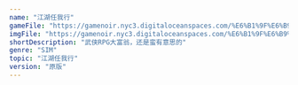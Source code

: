 ```yaml
---
name: "江湖任我行"
gameFile: "https://gamenoir.nyc3.digitaloceanspaces.com/%E6%B1%9F%E6%B9%96%E4%BB%BB%E6%88%91%E8%A1%8C/stalker.zip"
imgFile: "https://gamenoir.nyc3.digitaloceanspaces.com/%E6%B1%9F%E6%B9%96%E4%BB%BB%E6%88%91%E8%A1%8C/original.webp"
shortDescription: "武侠RPG大富翁，还是蛮有意思的"
genre: "SIM"
topic: "江湖任我行"
version: "原版"
---
```

